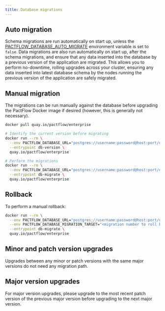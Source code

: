 ```yaml
---
title: Database migrations
---
```


## Auto migration

Schema migrations are run automatically on start up, unless the [PACTFLOW_DATABASE_AUTO_MIGRATE](../environment-variables#pactflow_database_auto_migrate) environment variable is set to `false`. Data migrations are also run automatically on start up, after the schema migrations, and ensure that any data inserted into the database by a previous version of the application are migrated. This allows you to perform no-downtime, rolling upgrades across your cluster, ensuring any data inserted into latest database schema by the nodes running the previous version of the application are safely migrated.

## Manual migration

The migrations can be run manually against the database before upgrading the PactFlow Docker image if desired (however, this is generally not necessary).

```sh
docker pull quay.io/pactflow/enterprise

# Identify the current version before migrating
docker run --rm \
  --env PACTFLOW_DATABASE_URL="postgres://username:password@host:port/database" \
  --entrypoint db-version \
  quay.io/pactflow/enterprise

# Perform the migrations
docker run --rm \
  --env PACTFLOW_DATABASE_URL="postgres://username:password@host:port/database" \
  --entrypoint db-migrate \
  quay.io/pactflow/enterprise
```

## Rollback

To perform a manual rollback:

```sh
docker run --rm \
  --env PACTFLOW_DATABASE_URL="postgres://username:password@host:port/database" \
  --env PACTFLOW_DATABASE_MIGRATION_TARGET="<migration number to roll back to>" \
  --entrypoint db-migrate \
  quay.io/pactflow/enterprise
```

## Minor and patch version upgrades

Upgrades between any minor or patch versions with the same major versions do not need any migration path.

## Major version upgrades

For major version upgrades, please upgrade to the most recent patch version of the previous major version before upgrading to the next major version.

